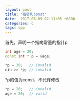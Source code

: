 ```yaml
---
layout: post
title: "指针和const"
date:  2017-03-09 02:11:05 +0800
categories: C
tags: cpp
---
```

首先，声明一个指向常量的指针p
```cpp
int age = 29;
const int * p = &age;
```
```cpp
*p = 30;   // invalid
cin >> *p; // invalid
```
*p的值为const，不允许修改
```cpp
*p = 20;   // invalid
age = 20;  // valid
```
